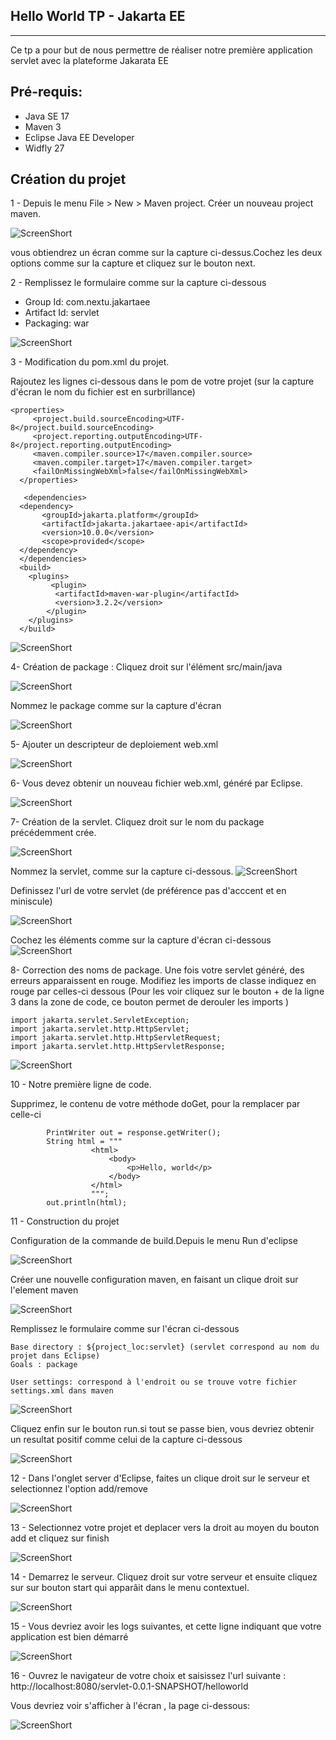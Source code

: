 ## Hello World TP - Jakarta EE
------------------------------
Ce tp a pour but de nous permettre de réaliser notre première application servlet avec la plateforme Jakarata EE

Pré-requis:
-----------
- Java SE 17
- Maven 3
- Eclipse Java EE Developer
- Widfly 27

## Création du projet
1 - Depuis le menu File > New > Maven project. Créer un nouveau project maven.

![ScreenShort](assets/project-step-1.png)













vous obtiendrez un écran comme sur la capture ci-dessus.Cochez les deux options comme sur la capture et cliquez sur le bouton next.

2 - Remplissez le formulaire comme sur la capture ci-dessous

- Group Id: com.nextu.jakartaee 
- Artifact Id: servlet
- Packaging: war 

![ScreenShort](assets/project-step-2.png)


3 - Modification du pom.xml du projet.

Rajoutez les lignes ci-dessous dans le pom de votre projet (sur la capture d'écran le nom du fichier est en surbrillance)
````
<properties>
     <project.build.sourceEncoding>UTF-8</project.build.sourceEncoding>
     <project.reporting.outputEncoding>UTF-8</project.reporting.outputEncoding>
     <maven.compiler.source>17</maven.compiler.source>
     <maven.compiler.target>17</maven.compiler.target>
     <failOnMissingWebXml>false</failOnMissingWebXml>
  </properties>

   <dependencies>
  <dependency>
       <groupId>jakarta.platform</groupId>
       <artifactId>jakarta.jakartaee-api</artifactId>
       <version>10.0.0</version>
       <scope>provided</scope>
  </dependency>
  </dependencies>
  <build>
    <plugins>
    	 <plugin>
          <artifactId>maven-war-plugin</artifactId>
          <version>3.2.2</version>
        </plugin>
    </plugins>
  </build>
````



![ScreenShort](assets/project-step-3.png)

4- Création de package :
Cliquez droit sur l'élément src/main/java

![ScreenShort](assets/project-step-4.png)



Nommez le package comme sur la capture d'écran

![ScreenShort](assets/project-step-5.png)


5- Ajouter un descripteur de deploiement web.xml

![ScreenShort](assets/project-step-6.png)

6- Vous devez obtenir un nouveau fichier web.xml, généré par Eclipse.

![ScreenShort](assets/webxml.png)


7- Création de la servlet.
Cliquez droit sur le nom du package précédemment crée.

![ScreenShort](assets/project-step-7.png)



Nommez la servlet, comme sur la capture ci-dessous.
![ScreenShort](assets/project-step-8.png)



Definissez l'url de votre servlet (de préférence pas d'acccent et en miniscule)

![ScreenShort](assets/project-step-9.png)



Cochez les éléments comme sur la capture d'écran ci-dessous
![ScreenShort](assets/project-step-10.png)


8- Correction des noms de package.
Une fois votre servlet généré, des erreurs apparaissent en rouge.
Modifiez les imports de classe indiquez en rouge par celles-ci dessous (Pour les voir cliquez sur le bouton + de la ligne 3 dans la zone de code, ce bouton permet de derouler les imports )

````
import jakarta.servlet.ServletException;
import jakarta.servlet.http.HttpServlet;
import jakarta.servlet.http.HttpServletRequest;
import jakarta.servlet.http.HttpServletResponse;

````
![ScreenShort](assets/project-step-11.png)


10 - Notre première ligne de code.

Supprimez, le contenu de votre méthode doGet, pour la remplacer par celle-ci

````
		PrintWriter out = response.getWriter();
		String html = """
	              <html>
	                  <body>
	                      <p>Hello, world</p>
	                  </body>
	              </html>
	              """;
		out.println(html);
````

11 - Construction du projet

Configuration de la commande  de build.Depuis le menu Run d'eclipse

![ScreenShort](assets/run.png)


Créer une nouvelle configuration maven, en faisant un clique droit sur l'element maven

![ScreenShort](assets/create-run.png)


Remplissez le formulaire comme sur l'écran ci-dessous
````
Base directory : ${project_loc:servlet} (servlet correspond au nom du projet dans Eclipse)
Goals : package

User settings: correspond à l'endroit ou se trouve votre fichier settings.xml dans maven

````

![ScreenShort](assets/fill-form-run.png)


Cliquez enfin sur le bouton run.si tout se passe bien, vous devriez obtenir un resultat positif comme celui de la capture ci-dessous


![ScreenShort](assets/build_result.png)



12 - Dans l'onglet server d'Eclipse, faites un clique droit sur le serveur et selectionnez l'option add/remove

![ScreenShort](assets/add-project.png)


13 - Selectionnez votre projet et deplacer vers la droit au moyen du bouton add et cliquez sur finish

![ScreenShort](assets/add-project-2.png)


14 - Demarrez le serveur. Cliquez droit sur votre serveur et ensuite cliquez sur sur bouton start qui apparâit dans le menu contextuel.

![ScreenShort](assets/start-server.png)

15 - Vous devriez avoir les logs suivantes, et cette ligne indiquant que votre application est bien démarré

![ScreenShort](assets/server_log.png)


16 - Ouvrez le navigateur de votre choix et saisissez l'url suivante : http://localhost:8080/servlet-0.0.1-SNAPSHOT/helloworld

Vous devriez voir s'afficher à l'écran , la page ci-dessous:

![ScreenShort](assets/rs.png)
